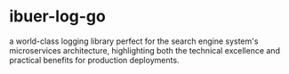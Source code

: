 # ibuer-log-go
a world-class logging library perfect for the search engine system's microservices architecture, highlighting both the technical excellence and practical benefits for production   deployments.
